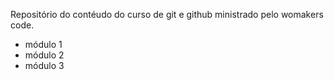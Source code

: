 Repositório do contéudo do curso de git e github ministrado pelo womakers code. 

- módulo 1
- módulo 2
- módulo 3
